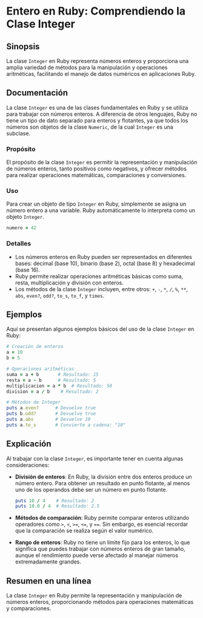 <!--
Meta Description: # Entero en Ruby: Comprendiendo la Clase Integer ## Sinopsis La clase `Integer` en Ruby representa números enteros y proporciona una amplia variedad d...
Meta Keywords: ruby, enteros, integer, clase, números
-->

# Entero en Ruby: Comprendiendo la Clase Integer

## Sinopsis
La clase `Integer` en Ruby representa números enteros y proporciona una amplia variedad de métodos para la manipulación y operaciones aritméticas, facilitando el manejo de datos numéricos en aplicaciones Ruby.

## Documentación
La clase `Integer` es una de las clases fundamentales en Ruby y se utiliza para trabajar con números enteros. A diferencia de otros lenguajes, Ruby no tiene un tipo de dato separado para enteros y flotantes, ya que todos los números son objetos de la clase `Numeric`, de la cual `Integer` es una subclase.

### Propósito
El propósito de la clase `Integer` es permitir la representación y manipulación de números enteros, tanto positivos como negativos, y ofrecer métodos para realizar operaciones matemáticas, comparaciones y conversiones.

### Uso
Para crear un objeto de tipo `Integer` en Ruby, simplemente se asigna un número entero a una variable. Ruby automáticamente lo interpreta como un objeto `Integer`.

```ruby
numero = 42
```

### Detalles
- Los números enteros en Ruby pueden ser representados en diferentes bases: decimal (base 10), binario (base 2), octal (base 8) y hexadecimal (base 16).
- Ruby permite realizar operaciones aritméticas básicas como suma, resta, multiplicación y división con enteros.
- Los métodos de la clase `Integer` incluyen, entre otros: `+`, `-`, `*`, `/`, `%`, `**`, `abs`, `even?`, `odd?`, `to_s`, `to_f`, y `times`.

## Ejemplos
Aquí se presentan algunos ejemplos básicos del uso de la clase `Integer` en Ruby:

```ruby
# Creación de enteros
a = 10
b = 5

# Operaciones aritméticas
suma = a + b       # Resultado: 15
resta = a - b      # Resultado: 5
multiplicacion = a * b  # Resultado: 50
division = a / b    # Resultado: 2

# Métodos de Integer
puts a.even?      # Devuelve true
puts b.odd?       # Devuelve true
puts a.abs        # Devuelve 10
puts a.to_s       # Convierte a cadena: "10"
```

## Explicación
Al trabajar con la clase `Integer`, es importante tener en cuenta algunas consideraciones:

- **División de enteros**: En Ruby, la división entre dos enteros produce un número entero. Para obtener un resultado en punto flotante, al menos uno de los operandos debe ser un número en punto flotante.
  
  ```ruby
  puts 10 / 4    # Resultado: 2
  puts 10.0 / 4  # Resultado: 2.5
  ```

- **Métodos de comparación**: Ruby permite comparar enteros utilizando operadores como `>`, `<`, `>=`, `<=`, y `==`. Sin embargo, es esencial recordar que la comparación se realiza según el valor numérico.

- **Rango de enteros**: Ruby no tiene un límite fijo para los enteros, lo que significa que puedes trabajar con números enteros de gran tamaño, aunque el rendimiento puede verse afectado al manejar números extremadamente grandes.

## Resumen en una línea
La clase `Integer` en Ruby permite la representación y manipulación de números enteros, proporcionando métodos para operaciones matemáticas y comparaciones.